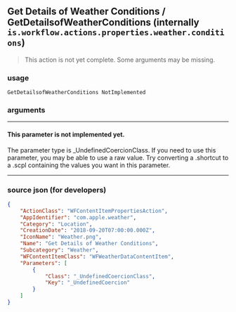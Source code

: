 
## Get Details of Weather Conditions / GetDetailsofWeatherConditions (internally `is.workflow.actions.properties.weather.conditions`)

> This action is not yet complete. Some arguments may be missing.



### usage
```
GetDetailsofWeatherConditions NotImplemented
```

### arguments

---

#### This parameter is not implemented yet.

The parameter type is _UndefinedCoercionClass. If you need to use this parameter, you may
be able to use a raw value. Try converting a .shortcut to a .scpl containing
the values you want in this parameter.

---

### source json (for developers)

```json
{
	"ActionClass": "WFContentItemPropertiesAction",
	"AppIdentifier": "com.apple.weather",
	"Category": "Location",
	"CreationDate": "2018-09-20T07:00:00.000Z",
	"IconName": "Weather.png",
	"Name": "Get Details of Weather Conditions",
	"Subcategory": "Weather",
	"WFContentItemClass": "WFWeatherDataContentItem",
	"Parameters": [
		{
			"Class": "_UndefinedCoercionClass",
			"Key": "_UndefinedCoercion"
		}
	]
}
```
